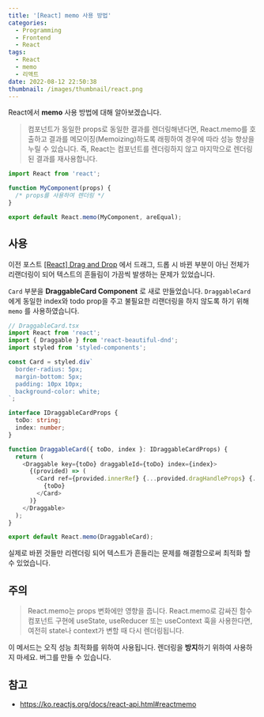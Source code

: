 ```yaml
---
title: '[React] memo 사용 방법'
categories:
  - Programming
  - Frontend
  - React
tags:
  - React
  - memo
  - 리액트
date: 2022-08-12 22:50:38
thumbnail: /images/thumbnail/react.png
---
```


React에서 **memo** 사용 방법에 대해 알아보겠습니다.

> 컴포넌트가 동일한 props로 동일한 결과를 렌더링해낸다면, React.memo를 호출하고 결과를 메모이징(Memoizing)하도록 래핑하여 경우에 따라 성능 향상을 누릴 수 있습니다. 즉, React는 컴포넌트를 렌더링하지 않고 마지막으로 렌더링된 결과를 재사용합니다.

```ts
import React from 'react';

function MyComponent(props) {
  /* props를 사용하여 렌더링 */
}

export default React.memo(MyComponent, areEqual);
```

## 사용

이전 포스트 [[React] Drag and Drop](https://hgko1207.github.io/2022/08/12/react-8/) 에서 드래그, 드롭 시 바뀐 부분이 아닌 전체가 리랜더링이 되어 텍스트의 흔들림이 가끔씩 발생하는 문제가 있었습니다.

`Card` 부분을 **DraggableCard Component** 로 새로 만들었습니다. `DraggableCard` 에게 동일한 index와 todo prop을 주고 불필요한 리랜더링을 하지 않도록 하기 위해 `memo` 를 사용하였습니다.

```ts
// DraggableCard.tsx
import React from 'react';
import { Draggable } from 'react-beautiful-dnd';
import styled from 'styled-components';

const Card = styled.div`
  border-radius: 5px;
  margin-bottom: 5px;
  padding: 10px 10px;
  background-color: white;
`;

interface IDraggableCardProps {
  toDo: string;
  index: number;
}

function DraggableCard({ toDo, index }: IDraggableCardProps) {
  return (
    <Draggable key={toDo} draggableId={toDo} index={index}>
      {(provided) => (
        <Card ref={provided.innerRef} {...provided.dragHandleProps} {...provided.draggableProps}>
          {toDo}
        </Card>
      )}
    </Draggable>
  );
}

export default React.memo(DraggableCard);
```

실제로 바뀐 것들만 리렌더링 되어 텍스트가 흔들리는 문제를 해결함으로써 최적화 할 수 있었습니다.

## 주의

> React.memo는 props 변화에만 영향을 줍니다. React.memo로 감싸진 함수 컴포넌트 구현에 useState, useReducer 또는 useContext 훅을 사용한다면, 여전히 state나 context가 변할 때 다시 렌더링됩니다.

이 메서드는 오직 성능 최적화를 위하여 사용됩니다. 렌더링을 **방지**하기 위하여 사용하지 마세요. 버그를 만들 수 있습니다.

## 참고

- https://ko.reactjs.org/docs/react-api.html#reactmemo
